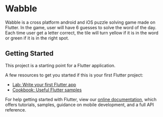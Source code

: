 # Wabble

Wabble is a cross platform android and iOS puzzle solving game made on Flutter. In the game, user will have 6 guesses to solve the word of the day. Each time user get a letter correct, the tile will turn yellow if it is in the word or green if it is in the right spot. 

## Getting Started

This project is a starting point for a Flutter application.

A few resources to get you started if this is your first Flutter project:

- [Lab: Write your first Flutter app](https://flutter.dev/docs/get-started/codelab)
- [Cookbook: Useful Flutter samples](https://flutter.dev/docs/cookbook)

For help getting started with Flutter, view our
[online documentation](https://flutter.dev/docs), which offers tutorials,
samples, guidance on mobile development, and a full API reference.

